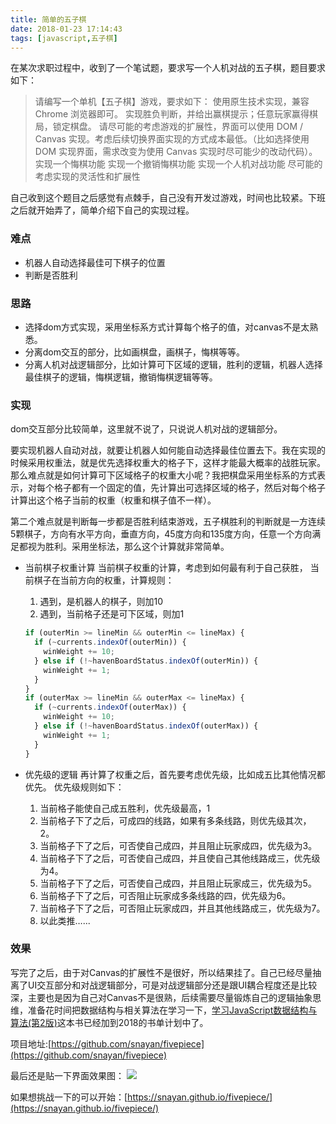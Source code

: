 ```yaml
---
title: 简单的五子棋
date: 2018-01-23 17:14:43
tags: [javascript,五子棋]
---
```


在某次求职过程中，收到了一个笔试题，要求写一个人机对战的五子棋，题目要求如下：
>   请编写一个单机【五子棋】游戏，要求如下：
>   使用原生技术实现，兼容 Chrome 浏览器即可。
>   实现胜负判断，并给出赢棋提示；任意玩家赢得棋局，锁定棋盘。
>   请尽可能的考虑游戏的扩展性，界面可以使用 DOM / Canvas 实现。考虑后续切换界面实现的方式成本最低。（比如选择使用 DOM 实现界面，需求改变为使用 Canvas 实现时尽可能少的改动代码）。
>   实现一个悔棋功能
>   实现一个撤销悔棋功能
>   实现一个人机对战功能
>   尽可能的考虑实现的灵活性和扩展性

自己收到这个题目之后感觉有点棘手，自己没有开发过游戏，时间也比较紧。下班之后就开始弄了，简单介绍下自己的实现过程。
<!--more-->
### 难点
*   机器人自动选择最佳可下棋子的位置
*   判断是否胜利

### 思路
*   选择dom方式实现，采用坐标系方式计算每个格子的值，对canvas不是太熟悉。
*   分离dom交互的部分，比如画棋盘，画棋子，悔棋等等。
*   分离人机对战逻辑部分，比如计算可下区域的逻辑，胜利的逻辑，机器人选择最佳棋子的逻辑，悔棋逻辑，撤销悔棋逻辑等等。

### 实现

dom交互部分比较简单，这里就不说了，只说说人机对战的逻辑部分。

要实现机器人自动对战，就要让机器人如何能自动选择最佳位置去下。我在实现的时候采用权重法，就是优先选择权重大的格子下，这样才能最大概率的战胜玩家。那么难点就是如何计算可下区域格子的权重大小呢？我把棋盘采用坐标系的方式表示，对每个格子都有一个固定的值，先计算出可选择区域的格子，然后对每个格子计算出这个格子当前的权重（权重和棋子值不一样）。

第二个难点就是判断每一步都是否胜利结束游戏，五子棋胜利的判断就是一方连续5颗棋子，方向有水平方向，垂直方向，45度方向和135度方向，任意一个方向满足都视为胜利。采用坐标法，那么这个计算就非常简单。
*   当前棋子权重计算
    当前棋子权重的计算，考虑到如何最有利于自己获胜，
    当前棋子在当前方向的权重，计算规则：
    1.  遇到，是机器人的棋子，则加10
    2.  遇到，当前格子还是可下区域，则加1
    ```javascript
    if (outerMin >= lineMin && outerMin <= lineMax) {
      if (~currents.indexOf(outerMin)) {
        winWeight += 10;
      } else if (!~havenBoardStatus.indexOf(outerMin)) {
        winWeight += 1;
      }
    }
    if (outerMax >= lineMin && outerMax <= lineMax) {
      if (~currents.indexOf(outerMax)) {
        winWeight += 10;
      } else if (!~havenBoardStatus.indexOf(outerMax)) {
        winWeight += 1;
      }
    }
    ```

*   优先级的逻辑
    再计算了权重之后，首先要考虑优先级，比如成五比其他情况都优先。
    优先级规则如下：
    1.  当前格子能使自己成五胜利，优先级最高，1
    2.  当前格子下了之后，可成四的线路，如果有多条线路，则优先级其次，2。
    3.  当前格子下了之后，可否使自己成四，并且阻止玩家成四，优先级为3。
    4.  当前格子下了之后，可否使自己成四，并且使自己其他线路成三，优先级为4。
    5.  当前格子下了之后，可否使自己成四，并且阻止玩家成三，优先级为5。
    6.  当前格子下了之后，可否阻止玩家成多条线路的四，优先级为6。
    7.  当前格子下了之后，可否阻止玩家成四，并且其他线路成三，优先级为7。
    8.  以此类推…...

### 效果
写完了之后，由于对Canvas的扩展性不是很好，所以结果挂了。自己已经尽量抽离了UI交互部分和对战逻辑部分，可是对战逻辑部分还是跟UI耦合程度还是比较深，主要也是因为自己对Canvas不是很熟，后续需要尽量锻炼自己的逻辑抽象思维，准备花时间把数据结构与相关算法在学习一下，[学习JavaScript数据结构与算法(第2版)](https://github.com/snayan/bookLists#2018-%E7%9B%AE%E5%89%8D%E8%AE%A1%E5%88%92)这本书已经加到2018的书单计划中了。

项目地址:[https://github.com/snayan/fivepiece](https://github.com/snayan/fivepiece)

最后还是贴一下界面效果图：
![](/assert/img/fivepiece.png)

如果想挑战一下的可以开始：[https://snayan.github.io/fivepiece/](https://snayan.github.io/fivepiece/)